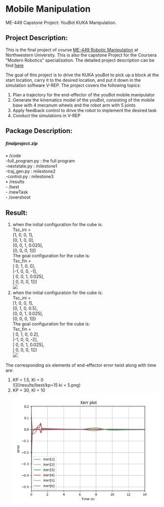 # Mobile Manipulation
ME-449 Capstone Project: YouBot KUKA Manipulation. 

## Project Description:

This is the final project of course [ME-449 Robotic Manipulation](http://hades.mech.northwestern.edu/index.php/ME_449_Robotic_Manipulation) at Northwestern University. This is also the capstone Project for the Coursera "Modern Robotics" specialization. The detailed project description can be find [here](http://hades.mech.northwestern.edu/index.php/Mobile_Manipulation_Capstone#Milestone_1:_youBot_Kinematics_Simulator_and_csv_Output)

The goal of this project is to drive the KUKA youBot to pick up a block at the start location, carry it to the desired location, and put it down in the simulation software V-REP. The project covers the following topics:<br>
1. Plan a trajectory for the end-effector of the youBot mobile manipulator<br>
2. Generate the kinematics model of the youBot, consisting of the mobile base with 4 mecanum wheels and the robot arm with 5 joints<br>
3. Apply feedback control to drive the robot to implement the desired task<br>
4. Conduct the simulations in V-REP

## Package Description:
##### finalproject.zip<br>
   • /code<br>
        -full_program.py : the full program<br>
        -nextstate.py : milestone1<br>
        -traj_gen.py : milestone2<br>
        -control.py : milestone3<br>
   • /results<br>
        - /best<br>
        - /newTask<br>
        - /overshoot<br>
## Result:

1. when the initial configuration for the cube is:<br>
Tsc_ini = <br>
[1, 0, 0,     1],<br>
[0, 1, 0,     0],<br>
[0, 0, 1, 0.025],<br>
[0, 0, 0,     1]])<br>
The goal configuration for the cube is:<br>
Tsc_fin =<br>
[ 0, 1, 0,     0],<br>
[-1, 0, 0,    -1],<br>
[ 0, 0, 1, 0.025],<br>
[ 0, 0, 0,     1]])<br>
![](/results/overshoot/overshoot.gif)
2. when the initial configuration for the cube is:<br>
Tsc_ini = <br>
[1, 0, 0,     1],<br>
[0, 1, 0,     0.5],<br>
[0, 0, 1, 0.025],<br>
[0, 0, 0,     1]])<br>
The goal configuration for the cube is:<br>
Tsc_fin =<br>
[ 0, 1, 0,     0.2],<br>
[-1, 0, 0,    -2],<br>
[ 0, 0, 1, 0.025],<br>
[ 0, 0, 0,     1]])<br>
![](/results/newTask/newtask.gif)

The corresponding six elements of end-effector error twist along with time are:
1. KP = 1.5, KI = 0<br>
![](/results/best/kp=15 ki = 5.png)
2. KP = 30, KI = 10<br>
![](/results/newTask/newTask.png)


